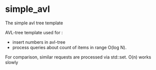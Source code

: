 # simple_avl
The simple avl  tree template

AVL-tree template used for :
- insert numbers in avl-tree
- process queries about count of items in range O(log N).

For comparison, similar requests are processed via std::set. O(n) works slowly
